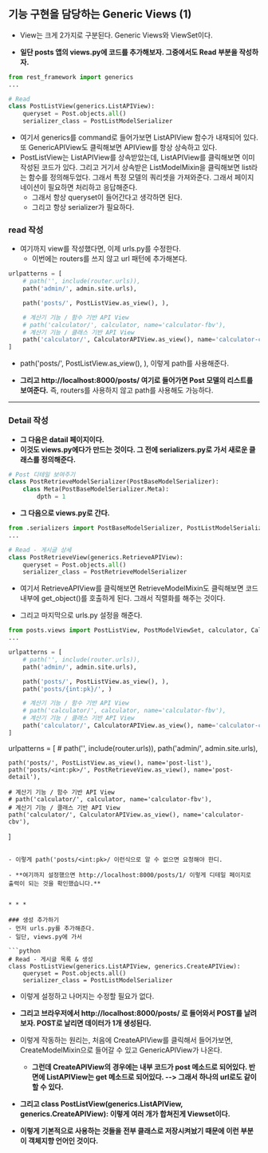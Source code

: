 ## 기능 구현을 담당하는 Generic Views (1)
- View는 크게 2가지로 구분된다. Generic Views와 ViewSet이다.


- **일단 posts 앱의 views.py에 코드를 추가해보자. 그중에서도 Read 부분을 작성하자.**

```python
from rest_framework import generics
...

# Read
class PostListView(generics.ListAPIView):
    queryset = Post.objects.all()
    serializer_class = PostListModelSerializer

```

- 여기서 generics를 command로 들어가보면 ListAPIView 함수가 내재되어 있다. 또 GenericAPIView도 클릭해보면 APIView를 항상 상속하고 있다. 
- PostListView는 ListAPIView를 상속받았는데, ListAPIView를 클릭해보면 이미 작성된 코드가 있다. 그리고 거기서 상속받은 ListModelMixin을 클릭해보면 list라는 함수를 정의해두었다. 그래서 특정 모델의 쿼리셋을 가져와준다. 그래서 페이지네이션이 필요하면 처리하고 응답해준다. 
  - 그래서 항상 queryset이 들어간다고 생각하면 된다. 
  - 그리고 항상 serializer가 필요하다.


### read 작성
- 여기까지 view를 작성했다면, 이제 urls.py를 수정한다. 
  - 이번에는 routers를 쓰지 않고 url 패턴에 추가해본다.


```python
urlpatterns = [
    # path('', include(router.urls)),
    path('admin/', admin.site.urls),

    path('posts/', PostListView.as_view(), ),

    # 계산기 기능 / 함수 기반 API View
    # path('calculator/', calculator, name='calculator-fbv'),
    # 계산기 기능 / 클래스 기반 API View
    path('calculator/', CalculatorAPIView.as_view(), name='calculator-cbv'),
]
```

- path('posts/', PostListView.as_view(), ), 이렇게 path를 사용해준다.  

- **그리고 http://localhost:8000/posts/ 여기로 들어가면 Post 모델의 리스트를 보여준다.** 즉, routers를 사용하지 않고 path를 사용해도 가능하다. 

* * *

### Detail 작성
- **그 다음은 datail 페이지이다.**
- **이것도 views.py에다가 만드는 것이다. 그 전에 serializers.py로 가서 새로운 클래스를 정의해준다.**

```python
# Post 디테일 보여주기
class PostRetrieveModelSerializer(PostBaseModelSerializer):
    class Meta(PostBaseModelSerializer.Meta):
        dpth = 1
```

- **그 다음으로 views.py로 간다.**

```python
from .serializers import PostBaseModelSerializer, PostListModelSerializer, CommentHyperlinkedModelSerializer, PostRetrieveModelSerializer
...

# Read - 게시글 상세
class PostRetrieveView(generics.RetrieveAPIView):
    queryset = Post.objects.all()
    serializer_class = PostRetrieveModelSerializer
```

- 여기서 RetrieveAPIView를 클릭해보면 RetrieveModelMixin도 클릭해보면 코드 내부에 get_object()를 호출하게 된다. 그래서 직렬화를 해주는 것이다. 

- 그리고 마지막으로 urls.py 설정을 해준다.

```python
from posts.views import PostListView, PostModelViewSet, calculator, CalculatorAPIView, CommentModelViewSet, PostRetrieveView
...

urlpatterns = [
    # path('', include(router.urls)),
    path('admin/', admin.site.urls),

    path('posts/', PostListView.as_view(), ),
    path('posts/{int:pk}/', )

    # 계산기 기능 / 함수 기반 API View
    # path('calculator/', calculator, name='calculator-fbv'),
    # 계산기 기능 / 클래스 기반 API View
    path('calculator/', CalculatorAPIView.as_view(), name='calculator-cbv'),
]
```

urlpatterns = [
    # path('', include(router.urls)),
    path('admin/', admin.site.urls),

    path('posts/', PostListView.as_view(), name='post-list'),
    path('posts/<int:pk>/', PostRetrieveView.as_view(), name='post-detail'),

    # 계산기 기능 / 함수 기반 API View
    # path('calculator/', calculator, name='calculator-fbv'),
    # 계산기 기능 / 클래스 기반 API View
    path('calculator/', CalculatorAPIView.as_view(), name='calculator-cbv'),
]
```

- 이렇게 path('posts/<int:pk>/ 이런식으로 알 수 없으면 요청해야 한디.

- **여기까지 설정했으면 http://localhost:8000/posts/1/ 이렇게 디테일 페이지로 출력이 되는 것을 확인했습니다.**


* * *

### 생성 추가하기
- 먼저 urls.py를 추가해준다.
- 일단, views.py에 가서 

```python
# Read - 게시글 목록 & 생성
class PostListView(generics.ListAPIView, generics.CreateAPIView):
    queryset = Post.objects.all()
    serializer_class = PostListModelSerializer
```

- 이렇게 설정하고 나머지는 수정할 필요가 없다. 


- **그리고 브라우저에서 http://localhost:8000/posts/ 로 들어와서 POST를 날려보자. POST로 날리면 데이터가 1개 생성된다.**

- 이렇게 작동하는 원리는, 처음에 CreateAPIView를 클릭해서 들어가보면, CreateModelMixin으로 들어갈 수 있고 GenericAPIView가 나온다. 
  - **그런데 CreateAPIView의 경우에는 내부 코드가 post 메소드로 되어있다. 반면에 ListAPIView는 get 메소드로 되어있다. --> 그래서 하나의 url로도 같이 할 수 있다.** 


- **그리고 class PostListView(generics.ListAPIView, generics.CreateAPIView): 이렇게 여러 개가 합쳐진게 Viewset이다.**



- **이렇게 기본적으로 사용하는 것들을 전부 클래스로 저장시켜놨기 때문에 이런 부분이 객체지향 언어인 것이다.**


